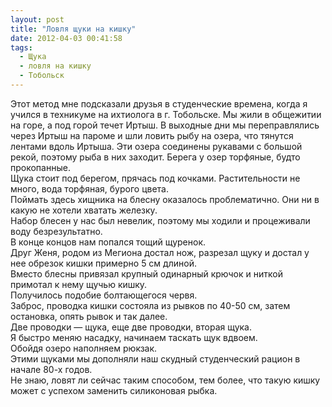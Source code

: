 ```yaml
---
layout: post
title: "Ловля щуки на кишку"
date: 2012-04-03 00:41:58
tags:
  - Щука
  - ловля на кишку
  - Тобольск
---
```

Этот метод мне подсказали друзья в студенческие времена, когда я учился
в техникуме на ихтиолога в г. Тобольске. Мы жили в общежитии на горе, а
под горой течет Иртыш. В выходные дни мы переправлялись через Иртыш на
пароме и шли ловить рыбу на озера, что тянутся лентами вдоль Иртыша. Эти
озера соединены рукавами с большой рекой, поэтому рыба в них заходит.
Берега у озер торфяные, будто прокопанные.   
Щука стоит под берегом, прячась под кочками. Растительности не много,
вода торфяная, бурого цвета.  
Поймать здесь хищника на блесну оказалось проблематично. Они ни в какую
не хотели хватать железку.  
Набор блесен у нас был невелик, поэтому мы ходили и процеживали воду
безрезультатно.   
В конце концов нам попался тощий щуренок.   
Друг Женя, родом из Мегиона достал нож, разрезал щуку и достал у нее
обрезок кишки примерно 5 см длиной.  
Вместо блесны привязал крупный одинарный крючок и ниткой примотал к нему
щучью кишку.  
Получилось подобие болтающегося червя.   
Заброс, проводка кишки состояла из рывков по 40-50 см, затем остановка,
опять рывок и так далее.  
Две проводки — щука, еще две проводки, вторая щука.  
Я быстро меняю насадку, начинаем таскать щук вдвоем.  
Обойдя озеро наполняем рюкзак.  
Этими щуками мы дополняли наш скудный студенческий рацион в начале 80-х
годов.  
Не знаю, ловят ли сейчас таким способом, тем более, что такую кишку
может с успехом заменить силиконовая рыбка.


